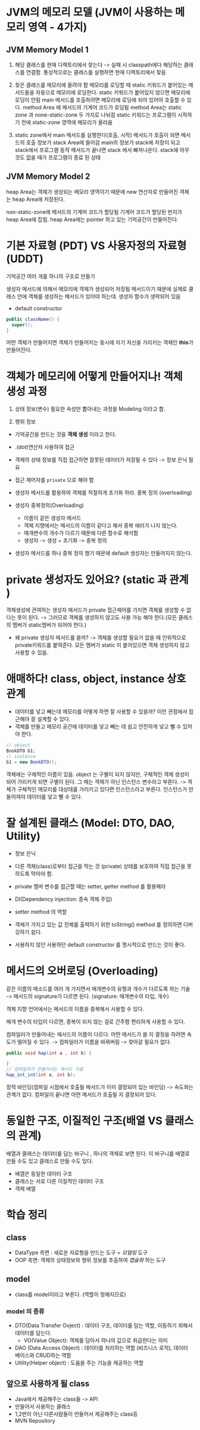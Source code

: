 # JVM의 메모리 모델 (JVM이 사용하는 메모리 영역 - 4가지)

## JVM Memory Model 1

1. 해당 클래스를 현재 디렉토리에서 찾는다 -> 실패 시 classpath에다 해당하는 클래스를 연결함. 통상적으로는 클래스를 실행하면 현재 디렉토리에서 찾음

2. 찾은 클래스를 메모리에 올려야 함
   메모리를 로딩할 때 static 키워드가 붙어있는 메서드들을 자동으로 메모리에 로딩한다.
   static 키워드가 붙어있지 않으면 메모리에 로딩이 안됨
   main 메서드를 호출하려면 메모리에 로딩에 되어 있어야 호출할 수 있다.
   method Area 에 메서드의 기계어 코드가 로딩됨
   method Area는 static zone 과 none-static-zone 두 가지로 나눠짐
   static 키워드는 프로그램이 시작하기 전에 static-zone 영역에 메모리가 올라옴

3. static zone에서 main 메서드를 실행한다(호출, 시작)
   메서드가 호출이 되면 메서드의 호출 정보가 stack Area에 들어감
   main의 정보가 stack에 저장이 되고 stack에서 프로그램 동작
   메서드가 끝나면 stack 에서 빠져나온다.
   stack에 아무것도 없을 때가 프로그램이 종료 된 상태

## JVM Memory Model 2

heap Area는 객체가 생성되는 메모리 영역이기 때문에 new 연산자로 만들어진 객체는 heap Area에 저장된다.

non-static-zone에 메서드의 기계어 코드가 할당됨 기계어 코드가 할당된 번지가 heap Area에 잡힘. heap Area에는 pointer 하고 있는 기억공간이 만들어진다.

# 기본 자료형 (PDT) VS 사용자정의 자료형(UDDT)

기억공간 여러 개를 하나의 구조로 만들기

생성자 메서드에 의해서 메모리에 객체가 생성되어 저장됨
메서드이기 때문에 실제로 클래스 안에 객체를 생성하는 메서드가 있어야 하는데. 생성자 함수가 생략되어 있음

- default constructor

```java
public className() {
  super();
}
```

어떤 객체가 만들어지면 객체가 만들어지는 동시에 자기 자신을 가리키는 객체인 **this**가 만들어진다.

# 객체가 메모리에 어떻게 만들어지나! 객체 생성 과정

1. 상태 정보(변수)
   필요한 속성만 뽑아내는 과정을 Modeling 이라고 함.

2. 행위 정보

- 기억공간을 만드는 것을 **객체 생성** 이라고 한다.
- .(dot)연산자 사용하여 접근
- 객체의 상태 정보를 직접 접근하면 잘못된 데이터가 저장될 수 있다 -> 정보 은닉 필요
- 접근 제어자를 `private` 으로 해야 함

- 생성자 메서드를 활용하여 객체를 적절하게 초기화 하라. 중복 정의 (overloading)
- 생성자 중복정의(Overloading)
  - 이름이 같은 생성자 메서드
  - 객체 지향에서는 메서드의 이름이 같다고 해서 중복 에러가 나지 않는다.
  - 매개변수의 개수가 다르기 때문에 다른 함수로 해석함
  - 생성자 -> 생성 + 초기화 -> 중복 정의
- 생성자 메서드를 하나 중복 정의 했기 때문에 default 생성자는 만들어지지 않는다.

# private 생성자도 있어요? (static 과 관계 )

객체생성에 관여하는 생성자 메서드가 private 접근제어를 가지면 객체를 생성할 수 없다는 뜻이 된다. -> 그러므로 객체를 생성하지 않고도 사용 가능 해야 한다.(모든 클래스의 멤버가 static멤버가 되어야 한다.)

- 왜 private 생성자 메서드를 쓸까?
  -> 객체를 생성할 필요가 없을 때 인위적으로 private키워드를 붙여준다. 모든 멤버가 static 이 붙어있으면 객체 생성하지 않고 사용할 수 있음.

# 애매하다! class, object, instance 상호 관계

- 데이터를 넣고 빼는데 메모리를 어떻게 하면 잘 사용할 수 있을까? 이런 관점에서 접근해야 잘 설계할 수 있다.
- 객체를 만들고 메모리 공간에 데이터를 넣고 빼는 데 쉽고 안전하게 넣고 뺄 수 있어야 한다.

```java
// object
BookDTO b1;
// instance
b1 = new BookDTO();
```

객체에는 구체적인 이름이 있음. object 는 구별이 되지 않지만, 구체적인 객체 생성이 되어 가리키게 되면 구별이 된다. 그 때는 객체가 아닌 인스턴스 변수라고 부른다.
-> 객체가 구체적인 메모리를 대상태를 가리키고 있다면 인스턴스라고 부른다.
인스턴스가 만들어져야 데이터를 넣고 뺄 수 있다.

# 잘 설계된 클래스 (Model: DTO, DAO, Utility)

- 정보 은닉
- 다른 객체(class)로부터 접근을 막는 것 (private)
  상태를 보호하여 직접 접근을 못하도록 막아야 함.
- private 멤버 변수를 접근할 때는 setter, getter method 를 활용해라

- DI(Dependency injection: 종속 객체 주입)
- setter method 의 역할
- 객체가 가지고 있는 값 전체를 출력하기 위한 toString() method 를 정의하면 디버깅하기 쉽다.
- 사용하지 않던 사용하던 default constructor 를 명시적으로 만드는 것이 좋다.

# 메서드의 오버로딩 (Overloading)

같은 이름의 메소드를 여러 개 가지면서 매개변수의 유형과 개수가 다르도록 하는 기술 -> 매서드의 signature가 다르면 된다. (signature: 매개변수의 타입, 개수)

객체 지향 언어에서는 메서드의 이름을 중복해서 사용할 수 있다.

매개 변수의 타입이 다르면, 중복이 되지 않는 걸로 간주함
편리하게 사용할 수 있다.

컴파일러가 만들어내는 매서드의 이름이 다르다.
어떤 메서드가 쓸 지 결정을 하려면 속도가 떨어질 수 있다. -> 컴파일러가 이름을 바꿔버림 -> 찾아갈 필요가 없다.

```java
public void hap(int a , int b) {

}
// 컴파일러가 만들어내는 매서드 이름
hap_int_int(int a, int b);
```

정적 바인딩(컴파일 시점에서 호출될 메서드가 이미 결정되어 있는 바인딩) -> 속도와는 관계가 없다.
컴파일이 끝나면 어떤 메서드가 호출될 지 결정되어 있다.

# 동일한 구조, 이질적인 구조(배열 VS 클래스의 관계)

배열과 클래스는 데이터를 담는 바구니 , 하나의 객체로 보면 된다.
이 바구니를 배열로 만들 수도 있고 클래스로 만들 수도 있다.

- 배열은 동일한 데이터 구조
- 클래스는 서로 다른 이질적인 데이터 구조
- 객체 배열

# 학습 정리

## class

- DataType 측면 : 새로운 자료형을 만드는 도구 = _모델링_ 도구
- OOP 측면: 객체의 상태정보와 행위 정보를 추출하여 _캡슐화_ 하는 도구

## model

- class를 model이라고 부른다. (역할이 정해지므로)

### model 의 종류

- DTO(Data Transfer Ovject) : 데이터 구조, 데이터를 담는 역할, 이동하기 위해서 데이터를 담는다.
  - VO(Value Object): 객체를 담아서 하나의 값으로 취급한다는 의미
- DAO (Data Access Object) : 데이터를 처리하는 역할 (비즈니스 로직), 데이터 베이스와 CRUD하는 역할
- Utility(Helper object) : 도움을 주는 기능을 제공하는 역할

## 앞으로 사용하게 될 class

- Java에서 제공해주는 class들 -> API
- 만들어서 사용하는 클래스
- 1,2번이 아닌 다른사람들이 만들어서 제공해주는 class등
- MVN Repository
